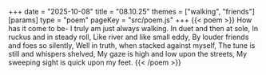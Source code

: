 +++
date = "2025-10-08"
title = "08.10.25"
themes = ["walking", "friends"]
[params]
  type = "poem"
  pageKey = "src/poem.js"
+++
{{< poem >}}
How has it come to be-
I truly am just always walking.
In duet and then at sole,
In ruckus and in steady roll,
Like river and like small eddy,
By louder friends and foes so silently,
Well in truth, when stacked against myself,
The tune is still and whispers shelved,
My gaze is high and low upon the streets,
My sweeping sight is quick upon my feet.
{{< /poem >}}